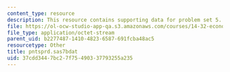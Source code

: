 ```yaml
---
content_type: resource
description: This resource contains supporting data for problem set 5.
file: https://ol-ocw-studio-app-qa.s3.amazonaws.com/courses/14-32-econometrics-spring-2007/37cdd3447bc27f75490337793255a235_pntsprd.sas7bdat
file_type: application/octet-stream
parent_uid: b2277487-1410-4823-6587-691fcba48ac5
resourcetype: Other
title: pntsprd.sas7bdat
uid: 37cdd344-7bc2-7f75-4903-37793255a235
---
```

